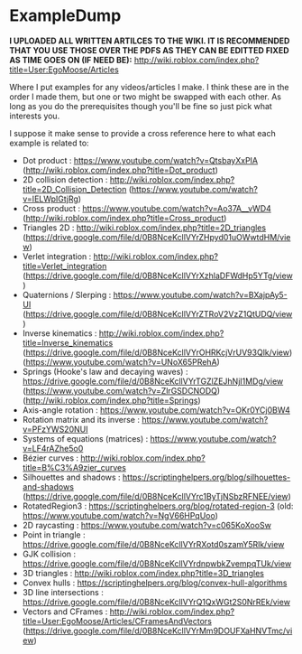 # ExampleDump

**I UPLOADED ALL WRITTEN ARTILCES TO THE WIKI. IT IS RECOMMENDED THAT YOU USE THOSE OVER THE PDFS AS THEY CAN BE EDITTED FIXED AS TIME GOES ON (IF NEED BE):** http://wiki.roblox.com/index.php?title=User:EgoMoose/Articles


Where I put examples for any videos/articles I make. I think these are in the order I made them, but one or two might be swapped with each other. As long as you do the prerequisites though you'll be fine so just pick what interests you.

I suppose it make sense to provide a cross reference here to what each example is related to:

- Dot product : https://www.youtube.com/watch?v=QtsbayXxPIA (http://wiki.roblox.com/index.php?title=Dot_product)
- 2D collision detection : http://wiki.roblox.com/index.php?title=2D_Collision_Detection (https://www.youtube.com/watch?v=IELWpIGtjRg)
- Cross product : https://www.youtube.com/watch?v=Ao37A__vWD4 (http://wiki.roblox.com/index.php?title=Cross_product)
- Triangles 2D :  http://wiki.roblox.com/index.php?title=2D_triangles (https://drive.google.com/file/d/0B8NceKcllVYrZHpyd01uOWwtdHM/view)
- Verlet integration :  http://wiki.roblox.com/index.php?title=Verlet_integration (https://drive.google.com/file/d/0B8NceKcllVYrXzhlaDFWdHp5YTg/view)
- Quaternions / Slerping : https://www.youtube.com/watch?v=BXajpAy5-UI (https://drive.google.com/file/d/0B8NceKcllVYrZTRoV2VzZ1QtUDQ/view)
- Inverse kinematics : http://wiki.roblox.com/index.php?title=Inverse_kinematics  (https://drive.google.com/file/d/0B8NceKcllVYrOHRKcjVrUV93Qlk/view) (https://www.youtube.com/watch?v=UNoX65PRehA)
- Springs (Hooke's law and decaying waves) : https://drive.google.com/file/d/0B8NceKcllVYrTGZlZEJhNjI1MDg/view (https://www.youtube.com/watch?v=ZlrGSDCNODQ) (http://wiki.roblox.com/index.php?title=Springs)
- Axis-angle rotation : https://www.youtube.com/watch?v=OKr0YCj0BW4
- Rotation matrix and its inverse : https://www.youtube.com/watch?v=PFzYWS20NUI
- Systems of equations (matrices) : https://www.youtube.com/watch?v=LF4rAZhe5o0
- Bézier curves : http://wiki.roblox.com/index.php?title=B%C3%A9zier_curves
- Silhouettes and shadows : https://scriptinghelpers.org/blog/silhouettes-and-shadows (https://drive.google.com/file/d/0B8NceKcllVYrc1ByTjNSbzRFNEE/view)
- RotatedRegion3 : https://scriptinghelpers.org/blog/rotated-region-3 (old: https://www.youtube.com/watch?v=NgV66HPqUoo)
- 2D raycasting : https://www.youtube.com/watch?v=c065KoXooSw
- Point in triangle : https://drive.google.com/file/d/0B8NceKcllVYrRXotd0szamY5Rlk/view
- GJK collision : https://drive.google.com/file/d/0B8NceKcllVYrdnpwbkZvempqTUk/view
- 3D triangles : http://wiki.roblox.com/index.php?title=3D_triangles
- Convex hulls : https://scriptinghelpers.org/blog/convex-hull-algorithms
- 3D line intersections : https://drive.google.com/file/d/0B8NceKcllVYrQ1QxWGt2S0NrREk/view
- Vectors and CFrames : http://wiki.roblox.com/index.php?title=User:EgoMoose/Articles/CFramesAndVectors (https://drive.google.com/file/d/0B8NceKcllVYrMm9DOUFXaHNVTmc/view)
